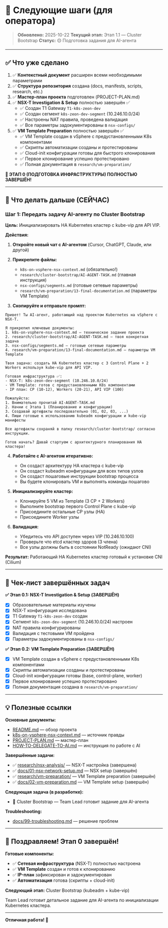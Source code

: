 # 🎯 Следующие шаги (для оператора)

> **Обновлено:** 2025-10-22
> **Текущий этап:** Этап 1.1 — Cluster Bootstrap
> **Статус:** 🟡 Подготовка задания для AI-агента

---

## ✅ Что уже сделано

1. ✅ **Контекстный документ** расширен всеми необходимыми параметрами
2. ✅ **Структура репозитория** создана (docs, manifests, scripts, research, etc.)
3. ✅ **Мастер-план проекта** подготовлен (PROJECT-PLAN.md)
4. ✅ **NSX-T Investigation & Setup** полностью завершён ✅
   - ✅ Создан T1 Gateway `T1-k8s-zeon-dev`
   - ✅ Создан сегмент `k8s-zeon-dev-segment` (10.246.10.0/24)
   - ✅ Настроены NAT правила, проведена валидация
   - ✅ Все параметры задокументированы в `nsx-configs/`
5. ✅ **VM Template Preparation** полностью завершён ✅
   - ✅ VM Template создан в vSphere с предустановленными K8s компонентами
   - ✅ Скрипты автоматизации созданы и протестированы
   - ✅ Cloud-init конфигурации готовы для быстрого клонирования
   - ✅ Первое клонирование успешно протестировано
   - ✅ Полная документация в `research/vm-preparation/`

**🎉 ЭТАП 0 (ПОДГОТОВКА ИНФРАСТРУКТУРЫ) ПОЛНОСТЬЮ ЗАВЕРШЁН!**

---

## 🚀 Что делать дальше (СЕЙЧАС)

### Шаг 1: Передать задачу AI-агенту по Cluster Bootstrap

**Цель:** Инициализировать HA Kubernetes кластер с kube-vip для API VIP.

**Действия:**

1. **Откройте новый чат с AI-агентом** (Cursor, ChatGPT, Claude, или другой)

2. **Прикрепите файлы:**
   - `k8s-on-vsphere-nsx-context.md` (обязательно!)
   - `research/cluster-bootstrap/AI-AGENT-TASK.md` (главная инструкция)
   - `nsx-configs/segments.md` (готовые сетевые параметры)
   - `research/vm-preparation/13-final-documentation.md` (параметры VM Template)

3. **Скопируйте и отправьте промпт:**

```
Привет! Ты AI-агент, работающий над проектом Kubernetes на vSphere с NSX-T.

Я прикрепил ключевые документы:
1. k8s-on-vsphere-nsx-context.md — техническое задание проекта
2. research/cluster-bootstrap/AI-AGENT-TASK.md — твоя конкретная задача
3. nsx-configs/segments.md — готовые сетевые параметры
4. research/vm-preparation/13-final-documentation.md — параметры VM Template

Твоя задача: создать HA Kubernetes кластер с 3 Control Plane + 2 Workers используя kube-vip для API VIP.

Готовая инфраструктура ✅:
- NSX-T: k8s-zeon-dev-segment (10.246.10.0/24)
- VM Template: готов с предустановленными K8s компонентами
- IP план: CP (10-12), Workers (20-21), API VIP (100)

Пожалуйста:
1. Внимательно прочитай AI-AGENT-TASK.md
2. Начни с Этапа 1 (Планирование и конфигурации)
3. Создавай артефакты последовательно (01, 02, 03, ...)
4. Пиши готовые к использованию kubeadm конфигурации и kube-vip манифесты

Все артефакты сохраняй в папку research/cluster-bootstrap/ согласно инструкции.

Готов начать? Давай стартуем с архитектурного планирования HA кластера!
```

4. **Работайте с AI-агентом итеративно:**
   - Он создаст архитектуру HA кластера с kube-vip
   - Он создаст kubeadm конфигурации для всех типов узлов
   - Он создаст пошаговые инструкции bootstrap процесса
   - Вы будете клонировать VM и выполнять команды пошагово

5. **Инициализируйте кластер:**
   - Клонируйте 5 VM из Template (3 CP + 2 Workers)
   - Выполните bootstrap первого Control Plane с kube-vip
   - Присоедините остальные CP узлы (HA)
   - Присоедините Worker узлы

6. **Валидация:**
   - Убедитесь что API доступен через VIP (10.246.10.100)
   - Проверьте что etcd кластер здоров (3 члена)
   - Все узлы должны быть в состоянии NotReady (ожидают CNI)

**Результат:** Работающий HA Kubernetes кластер готовый к установке CNI (Cilium)

---

## 🎉 Чек-лист завершённых задач

**✅ Этап 0.1: NSX-T Investigation & Setup (ЗАВЕРШЁН)**
- [x] Образовательные материалы изучены
- [x] NSX-T конфигурация исследована
- [x] T1 Gateway `T1-k8s-zeon-dev` создан
- [x] Сегмент `k8s-zeon-dev-segment` (10.246.10.0/24) настроен
- [x] NAT правила конфигурированы
- [x] Валидация с тестовыми VM пройдена
- [x] Параметры задокументированы в `nsx-configs/`

**✅ Этап 0.2: VM Template Preparation (ЗАВЕРШЁН)**
- [x] VM Template создан в vSphere с предустановленными K8s компонентами
- [x] Скрипты автоматизации созданы и протестированы
- [x] Cloud-init конфигурации готовы (base, control-plane, worker)
- [x] Первое клонирование успешно протестировано
- [x] Полная документация создана в `research/vm-preparation/`

---

## 💡 Полезные ссылки

**Основные документы:**
- [README.md](./README.md) — обзор проекта
- [k8s-on-vsphere-nsx-context.md](./k8s-on-vsphere-nsx-context.md) — источник правды
- [PROJECT-PLAN.md](./PROJECT-PLAN.md) — мастер-план
- [HOW-TO-DELEGATE-TO-AI.md](./HOW-TO-DELEGATE-TO-AI.md) — инструкция по работе с AI

**Завершённые задачи:**
- ✅ [research/nsx-analysis/](./research/nsx-analysis/) — NSX-T настройка (завершена)
- ✅ [docs/01-nsx-network-setup.md](./docs/01-nsx-network-setup.md) — NSX setup (завершён)
- ✅ [research/vm-preparation/](./research/vm-preparation/) — VM Template preparation (завершён)
- ✅ [docs/02-vm-preparation.md](./docs/02-vm-preparation.md) — VM Template setup (завершён)

**Следующая задача (в разработке):**
- 🔄 Cluster Bootstrap — Team Lead готовит задание для AI-агента

**Troubleshooting:**
- [docs/99-troubleshooting.md](./docs/99-troubleshooting.md) — решение проблем

---

## 🎉 Поздравляем! Этап 0 завершён!

**Готовые компоненты:**
- ✅ **Сетевая инфраструктура** (NSX-T) полностью настроена
- ✅ **VM Template** создан и готов к клонированию
- ✅ **IP-план** зафиксирован и задокументирован
- ✅ **Автоматизация** готова (скрипты + cloud-init)

**Следующий этап:** Cluster Bootstrap (kubeadm + kube-vip)

Team Lead готовит детальное задание для AI-агента по инициализации Kubernetes кластера.

---

**Отличная работа! 🚀**
